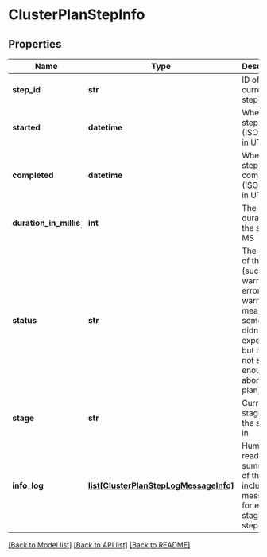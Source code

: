 # ClusterPlanStepInfo

## Properties
Name | Type | Description | Notes
------------ | ------------- | ------------- | -------------
**step_id** | **str** | ID of current step | 
**started** | **datetime** | When the step started (ISO format in UTC) | 
**completed** | **datetime** | When the step completed (ISO format in UTC) | [optional] 
**duration_in_millis** | **int** | The duration of the step in MS | [optional] 
**status** | **str** | The status of the step (success, warning, error - warning means something didn&#39;t go as expected but it was not serious enough to abort the plan) | 
**stage** | **str** | Current stage that the step is in | 
**info_log** | [**list[ClusterPlanStepLogMessageInfo]**](ClusterPlanStepLogMessageInfo.md) | Human readable summaries of the step, including messages for each stage of the step | 

[[Back to Model list]](../README.md#documentation-for-models) [[Back to API list]](../README.md#documentation-for-api-endpoints) [[Back to README]](../README.md)


